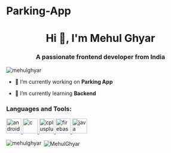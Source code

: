 # Parking-App
<h1 align="center">Hi 👋, I'm Mehul Ghyar</h1>
<h3 align="center">A passionate frontend developer from India</h3>

<p align="left"> <img src="https://komarev.com/ghpvc/?username=mehulghyar&label=Profile%20views&color=0e75b6&style=flat" alt="mehulghyar" /> </p>

- 🔭 I’m currently working on **Parking App**

- 🌱 I’m currently learning **Backend**


<h3 align="left">Languages and Tools:</h3>
<p align="left"> <a href="https://developer.android.com" target="_blank"> <img src="https://devicons.github.io/devicon/devicon.git/icons/android/android-original-wordmark.svg" alt="android" width="40" height="40"/> </a> <a href="https://www.cprogramming.com/" target="_blank"> <img src="https://devicons.github.io/devicon/devicon.git/icons/c/c-original.svg" alt="c" width="40" height="40"/> </a> <a href="https://www.w3schools.com/cpp/" target="_blank"> <img src="https://devicons.github.io/devicon/devicon.git/icons/cplusplus/cplusplus-original.svg" alt="cplusplus" width="40" height="40"/> </a> <a href="https://firebase.google.com/" target="_blank"> <img src="https://www.vectorlogo.zone/logos/firebase/firebase-icon.svg" alt="firebase" width="40" height="40"/> </a> <a href="https://www.java.com" target="_blank"> <img src="https://devicons.github.io/devicon/devicon.git/icons/java/java-original-wordmark.svg" alt="java" width="40" height="40"/> </a> </p>

<p><img align="left" src="https://github-readme-stats.vercel.app/api/top-langs?username=mehulghyar&show_icons=true&locale=en&layout=compact" alt="mehulghyar" /></p>

<p>&nbsp;<img align="center" src="https://github-readme-stats.vercel.app/api?username=MehulGhyar&show_icons=true&locale=en" alt="MehulGhyar" /></p>
